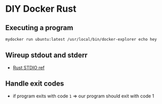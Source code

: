 # DIY Docker Rust

## Executing a program

```bash
mydocker run ubuntu:latest /usr/local/bin/docker-explorer echo hey
```

## Wireup stdout and stderr

- [Rust STDIO ref](https://doc.rust-lang.org/std/process/struct.Stdio.html)

## Handle exit codes

- if program exits with code `1` => our program should exit with code 1

